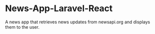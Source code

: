 # News-App-Laravel-React
A news app that retrieves news updates from newsapi.org and displays them to the user. 
